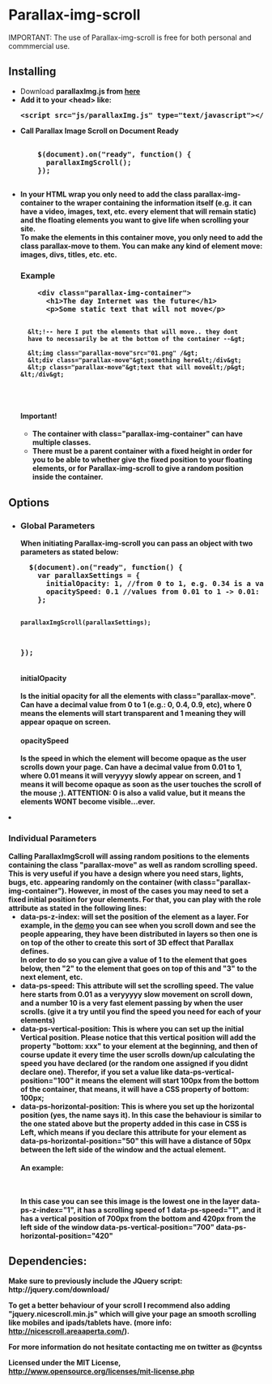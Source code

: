 Parallax-img-scroll
===================
IMPORTANT: The use of Parallax-img-scroll is free for both personal and commmercial use.

<h2>Installing</h2>
<ul>
<li>
  Download <strong>parallaxImg.js<strong> from <a href="https://github.com/cyntss/Parallax-img-scroll/blob/master/demo/js/parallaxImg.js" target="_blank">here</a></li>
<li>
  Add it to your &lt;head&gt; like: <br/>
  <pre>&lt;script src="js/parallaxImg.js" type="text/javascript"&gt;&lt;/script&gt;</pre>
</li>
<li>
  Call Parallax Image Scroll on Document Ready <br/>
  <pre> 
    $(document).on("ready", function() {
      parallaxImgScroll();
    }); 
  </pre>
</li>
<li>
  In your HTML wrap you only need to add the class <strong>parallax-img-container</strong> to the wraper containing the information itself (e.g. it can have a video, images, text, etc. every element that will remain static) and the floating elements you want to give life when scrolling your site.<br/>
  To make the elements in this container move, you only need to add the class <strong>parallax-move</strong> to them. You can make any kind of element move: images, divs, titles, etc. etc.
  <h3>Example</h3>
  <pre>
    &lt;div class="parallax-img-container"&gt;
      &lt;h1&gt;The day Internet was the future&lt;/h1&gt;
      &lt;p&gt;Some static text that will not move&lt;/p&gt;
      
      &lt;!-- here I put the elements that will move.. they dont 
      have to necessarily be at the bottom of the container --&gt;
      
      &lt;img class="parallax-move"src="01.png" /&gt;
      &lt;div class="parallax-move"&gt;something here&lt;/div&gt;
      &lt;p class="parallax-move"&gt;text that will move&lt;/p&gt;
    &lt;/div&gt;
  </pre>
  <h4>Important!</h4>
   <ul>
     <li>The container with class="parallax-img-container" can have multiple classes.</li>
     <li>There must be a parent container with a fixed height in order for you to be able to whether give the fixed position to your floating elements, or for Parallax-img-scroll to give a random position inside the container.</li>
   </ul>
</li>
</ul>
<h2>Options</h2>
<ul>
<li>
<h3>Global Parameters</h3>
When initiating Parallax-img-scroll you can pass an object with two parameters as stated below:
<pre>
  $(document).on("ready", function() {
    var parallaxSettings = { 
      initialOpacity: 1, //from 0 to 1, e.g. 0.34 is a valid value. 0 = transparent, 1 = Opaque
      opacitySpeed: 0.1 //values from 0.01 to 1 -> 0.01: slowly appears on screen; 1: appears as soon as the user scrolls 1px
    };

    parallaxImgScroll(parallaxSettings);
  });
</pre>
<h4>initialOpacity</h4>
Is the initial opacity for all the elements with class="parallax-move".
Can have a decimal value from 0 to 1 (e.g.: 0, 0.4, 0.9, etc), where 0 means the elements will start transparent and 1 meaning they will appear opaque on screen.

<h4>opacitySpeed</h4>
Is the speed in which the element will become opaque as the user scrolls down your page.
Can have a decimal value from 0.01 to 1, where 0.01 means it will veryyyy slowly appear on screen, and 1 means it will become opaque as soon as the user touches the scroll of the mouse ;).
ATTENTION: 0 is also a valid value, but it means the elements WONT become visible...ever.
</ul>
</li>
<li>
<h3>Individual Parameters</h3>
Calling ParallaxImgScroll will assing random positions to the elements containing the class "parallax-move" as well as random scrolling speed.
This is very useful if you have a design where you need stars, lights, bugs, etc. appearing randomly on the container (with class="parallax-img-container").
However, in most of the cases you may need to set a fixed initial position for your elements. For that, you can play with the role attribute as stated in the following lines:
<ul>
<li>data-ps-z-index: will set the position of the element as a layer. For example, in the <a href="http://cyntss.github.io/Parallax-img-scroll/">demo</a> you can see when you scroll down and see the people appearing, they have been distributed in layers so then one is on top of the other to create this sort of 3D effect that Parallax defines.<br>In order to do so you can give a value of 1 to the element that goes below, then "2" to the element that goes on top of this and "3" to the next element, etc.</li>
<li>data-ps-speed: This attribute will set the scrolling speed. The value here starts from 0.01 as a veryyyyy slow movement on scroll down, and a number 10 is a very fast element passing by when the user scrolls. (give it a try until you find the speed you need for each of your elements)
</li>
<li>data-ps-vertical-position: This is where you can set up the initial Vertical position. Please notice that this vertical position will add the property "bottom: xxx" to your element at the beginning, and then of course update it every time the user scrolls down/up calculating the speed you have declared (or the random one assigned if you didnt declare one). Therefor, if you set a value like <strong>data-ps-vertical-position="100"</strong> it means the element will start 100px from the bottom of the container, that means, it will have a CSS property of <strong>bottom: 100px;</strong>
</li>
<li>
data-ps-horizontal-position: This is where you set up the horizontal position (yes, the name says it). In this case the behaviour is similar to the one stated above but the property added in this case in CSS is <strong>Left</strong>, which means if you declare this attribute for your element as <strong>data-ps-horizontal-position="50"</strong> this will have a distance of 50px between the left side of the window and the actual element.
</li>
<h4>An example:</h4>
<pre>
<div src="img/assassins/smoke-01.png" class="parallax-move" data-ps-z-index="1" data-ps-speed="1" data-ps-vertical-position="700" data-ps-horizontal-position="420"></div>
</pre>
In this case you can see this image is the lowest one in the layer <strong>data-ps-z-index="1"</strong>, it has a scrolling speed of 1 <strong> data-ps-speed="1"</strong>, and it has a vertical position of 700px from the bottom and 420px from the left side of the window <strong>data-ps-vertical-position="700" data-ps-horizontal-position="420"</strong>
</ul>
</li>
<h2>Dependencies:</h2>
Make sure to previously include the JQuery script:
http://jquery.com/download/

To get a better behaviour of your scroll I recommend also adding "jquery.nicescroll.min.js" which will give your page an smooth scrolling like mobiles and ipads/tablets have.
(more info: http://nicescroll.areaaperta.com/).

For more information do not hesitate contacting me on twitter as @cyntss

Licensed under the MIT License, http://www.opensource.org/licenses/mit-license.php

